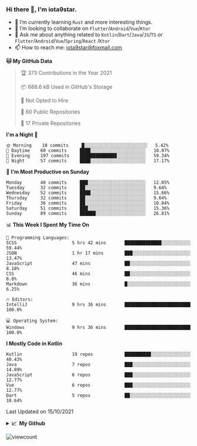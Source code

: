 ### Hi there 👋, I'm iota9star.

- 🌱 I’m currently learning `Rust` and more interesting things.
- 👯 I’m looking to collaborate on `Flutter`/`Android`/`Vue`/`Ktor`
- 💬 Ask me about anything related to `Kotlin`/`Dart`/`Java`/`JS`/`TS` or `Flutter`/`Android`/`Vue`/`Spring`/`React`
  /`Ktor`
- 📫 How to reach me: [iota9star@foxmail.com](iota9star@foxmail.com)



<!--START_SECTION:waka-->
**🐱 My GitHub Data** 

> 🏆 373 Contributions in the Year 2021
 > 
> 📦 688.6 kB Used in GitHub's Storage 
 > 
> 🚫 Not Opted to Hire
 > 
> 📜 60 Public Repositories 
 > 
> 🔑 17 Private Repositories  
 > 
**I'm a Night 🦉** 

```text
🌞 Morning    18 commits     █░░░░░░░░░░░░░░░░░░░░░░░░   5.42% 
🌆 Daytime    60 commits     ████░░░░░░░░░░░░░░░░░░░░░   18.07% 
🌃 Evening    197 commits    ██████████████░░░░░░░░░░░   59.34% 
🌙 Night      57 commits     ████░░░░░░░░░░░░░░░░░░░░░   17.17%

```
📅 **I'm Most Productive on Sunday** 

```text
Monday       40 commits     ███░░░░░░░░░░░░░░░░░░░░░░   12.05% 
Tuesday      32 commits     ██░░░░░░░░░░░░░░░░░░░░░░░   9.64% 
Wednesday    52 commits     ████░░░░░░░░░░░░░░░░░░░░░   15.66% 
Thursday     32 commits     ██░░░░░░░░░░░░░░░░░░░░░░░   9.64% 
Friday       36 commits     ██░░░░░░░░░░░░░░░░░░░░░░░   10.84% 
Saturday     51 commits     ███░░░░░░░░░░░░░░░░░░░░░░   15.36% 
Sunday       89 commits     ██████░░░░░░░░░░░░░░░░░░░   26.81%

```


📊 **This Week I Spent My Time On** 

```text
💬 Programming Languages: 
SCSS                     5 hrs 42 mins       ██████████████░░░░░░░░░░░   59.44% 
JSON                     1 hr 17 mins        ███░░░░░░░░░░░░░░░░░░░░░░   13.47% 
JavaScript               47 mins             ██░░░░░░░░░░░░░░░░░░░░░░░   8.18% 
CSS                      46 mins             ██░░░░░░░░░░░░░░░░░░░░░░░   8.0% 
Markdown                 36 mins             █░░░░░░░░░░░░░░░░░░░░░░░░   6.25%

🔥 Editors: 
IntelliJ                 9 hrs 36 mins       █████████████████████████   100.0%

💻 Operating System: 
Windows                  9 hrs 36 mins       █████████████████████████   100.0%

```

**I Mostly Code in Kotlin** 

```text
Kotlin                   19 repos            ██████████░░░░░░░░░░░░░░░   40.43% 
Java                     7 repos             ███░░░░░░░░░░░░░░░░░░░░░░   14.89% 
JavaScript               6 repos             ███░░░░░░░░░░░░░░░░░░░░░░   12.77% 
Vue                      6 repos             ███░░░░░░░░░░░░░░░░░░░░░░   12.77% 
Dart                     5 repos             ██░░░░░░░░░░░░░░░░░░░░░░░   10.64%

```



 Last Updated on 15/10/2021
<!--END_SECTION:waka-->

<details>
  <summary><b>📈&nbsp;&nbsp;My Github</b></summary>
  <br>
  <img src='https://github-profile-trophy.vercel.app/?username=iota9star'>
  <img src='https://bad-apple-github-readme.vercel.app/api?show_bg=1&username=iota9star&hide_title=true'>
  <img src='http://cr-skills-chart-widget.azurewebsites.net/api/api?username=iota9star'>
</details>


![viewcount](https://count.getloli.com/get/@iota9star?theme=rule34)

